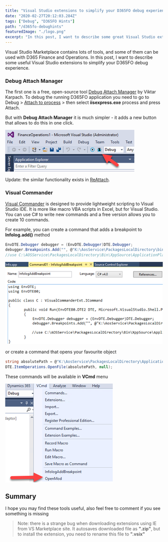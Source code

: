 ```yaml
---
title: "Visual Studio extensions to simplify your D365FO debug experience"
date: "2020-02-27T20:12:03.284Z"
tags: ["Debug", "D365FO Hints"]
path: "/d365fo-debughints"
featuredImage: "./logo.png" 
excerpt: "In this post, I want to describe some great Visual Studio extensions to simplify your D365FO debug experience."
---
```


Visual Studio Marketplace contains lots of tools, and some of them can be used with D365 Finance and Operations. In this post, I want to describe some useful Visual Studio extensions to simplify your D365FO debug experience.

### Debug Attach Manager

The first one is a free, open-source tool [Debug Attach Manager](https://marketplace.visualstudio.com/items?itemName=ViktarKarpach.DebugAttachManager) by Viktar Karpach.
To debug the running D365FO application you need to go to Debug > [Attach to process](https://microsoftdynamix.blogspot.com/2019/01/d365fo-debugging.html) > then select **iisexpress.exe** process and press Attach.

But with **Debug Attach Manager** it is much simpler - it adds a new button that allows to do this in one click. 

 ![DebugAttachManager](DebugAttachManager.png)

Update: the similar functionality exists in [ReAttach](https://marketplace.visualstudio.com/items?itemName=ErlandR.ReAttach). 

### Visual Commander

[Visual Commander](https://marketplace.visualstudio.com/items?itemName=SergeyVlasov.VisualCommander) is designed to provide lightweight scripting to Visual Studio IDE. It is more like macro VBA scripts in Excel, but for Visual Studio. You can use C# to write new commands and a free version allows you to create 10 commands.

For example, you can create a command that adds a breakpoint to **Infolog.add()** method

```csharp
EnvDTE.Debugger debugger = (EnvDTE.Debugger)DTE.Debugger;  
debugger.Breakpoints.Add("", @"K:\AosService\PackagesLocalDirectory\bin\XppSource\ApplicationPlatform\AxClass_Info.xpp", 298);
//use C:\AOSService\PackagesLocalDirectory\Bin\XppSource\ApplicationPlatform\AxClass_Info.xpp for Local VMs
```

![CreateCommandVC](CreateCommandVC.png)

or create a command that opens your favourite object

```csharp
string absolutePath = @"K:\AosService\PackagesLocalDirectory\ApplicationPlatform\ApplicationPlatform\AxClass\Info.xml";
DTE.ItemOperations.OpenFile(absolutePath, null);
```

These commands will be available in **VCmd** menu

![VCMDCommands](VCMDCommands.PNG)

## Summary

I hope you may find these tools useful, also feel free to comment if you see something is missing

> Note: there is a strange bug when downloading extensions using IE from VS Marketplace site. It autosaves downloaded file as **".zip"**, but to install the extension, you need to rename this file to **".vsix"**
